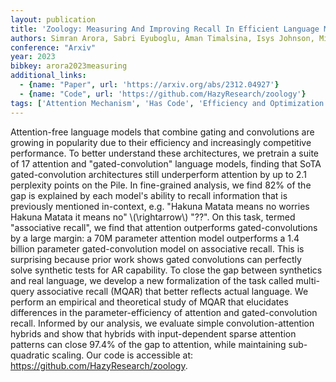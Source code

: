 ```yaml
---
layout: publication
title: 'Zoology: Measuring And Improving Recall In Efficient Language Models'
authors: Simran Arora, Sabri Eyuboglu, Aman Timalsina, Isys Johnson, Michael Poli, James Zou, Atri Rudra, Christopher Ré
conference: "Arxiv"
year: 2023
bibkey: arora2023measuring
additional_links:
  - {name: "Paper", url: 'https://arxiv.org/abs/2312.04927'}
  - {name: "Code", url: 'https://github.com/HazyResearch/zoology'}
tags: ['Attention Mechanism', 'Has Code', 'Efficiency and Optimization', 'Model Architecture']
---
```

Attention-free language models that combine gating and convolutions are
growing in popularity due to their efficiency and increasingly competitive
performance. To better understand these architectures, we pretrain a suite of
17 attention and "gated-convolution" language models, finding that SoTA
gated-convolution architectures still underperform attention by up to 2.1
perplexity points on the Pile. In fine-grained analysis, we find 82% of the gap
is explained by each model's ability to recall information that is previously
mentioned in-context, e.g. "Hakuna Matata means no worries Hakuna Matata it
means no" \\(\rightarrow\\) "??". On this task, termed "associative recall", we
find that attention outperforms gated-convolutions by a large margin: a 70M
parameter attention model outperforms a 1.4 billion parameter gated-convolution
model on associative recall. This is surprising because prior work shows gated
convolutions can perfectly solve synthetic tests for AR capability. To close
the gap between synthetics and real language, we develop a new formalization of
the task called multi-query associative recall (MQAR) that better reflects
actual language. We perform an empirical and theoretical study of MQAR that
elucidates differences in the parameter-efficiency of attention and
gated-convolution recall. Informed by our analysis, we evaluate simple
convolution-attention hybrids and show that hybrids with input-dependent sparse
attention patterns can close 97.4% of the gap to attention, while maintaining
sub-quadratic scaling. Our code is accessible at:
https://github.com/HazyResearch/zoology.
